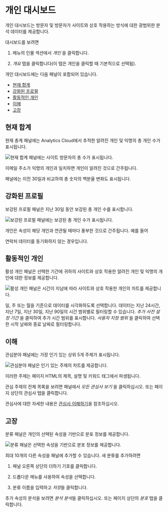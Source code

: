 # 개인 대시보드

개인 대시보드는 방문자 및 방문자가 사이트와 상호 작용하는 방식에 대한 광범위한 분석 데이터를 제공합니다.

대시보드를 보려면

1. 메뉴의 인물 섹션에서 _개인_ 을 클릭합니다.

1. _개요_ 탭을 클릭합니다(이 탭은 개인을 클릭할 때 기본적으로 선택됨).

개인 대시보드에는 다음 패널이 포함되어 있습니다.

* [현재 합계](#current-totals)
* [강화된 프로필](#enriched-profiles)
* [활동적인 개인](#active-individuals)
* [이해](#interests)
* [고장](#breakdown)

## 현재 합계

현재 총계 패널에는 Analytics Cloud에서 추적한 알려진 개인 및 익명의 총 개인 수가 표시됩니다.

![현재 합계 패널에는 사이트 방문자의 총 수가 표시됩니다.](./individuals-dashboard/images/01.png)

이메일 주소가 익명의 개인과 일치하면 개인이 알려진 것으로 간주됩니다.

패널에는 이전 30일과 비교하여 총 숫자의 백분율 변화도 표시됩니다.

## 강화된 프로필

보강된 프로필 패널은 지난 30일 동안 보강된 총 개인 수를 표시합니다.

![보강된 프로필 패널에는 보강된 총 개인 수가 표시됩니다.](./individuals-dashboard/images/02.png)

개인은 속성이 해당 개인과 연관될 때마다 풍부한 것으로 간주됩니다. 예를 들어</a>

연락처 데이터를 동기화하지 않는 경우입니다.</p> 

## 활동적인 개인

활성 개인 패널은 선택한 기간에 귀하의 사이트와 상호 작용한 알려진 개인 및 익명의 개인에 대한 정보를 제공합니다.

![활성 개인 패널은 시간이 지남에 따라 사이트와 상호 작용한 개인의 차트를 제공합니다.](./individuals-dashboard/images/03.png)

일, 주 또는 월을 기준으로 데이터를 시각화하도록 선택합니다. 데이터는 지난 24시간, 지난 7일, 지난 30일, 지난 90일의 시간 범위별로 필터링할 수 있습니다. *추가 사전 설정 기간* 을 클릭하여 추가 시간 범위를 표시합니다. *사용자 지정 범위* 을 클릭하여 선택한 시작 날짜와 종료 날짜로 필터링합니다.

## 이해

관심분야 패널에는 가장 인기 있는 상위 5개 주제가 표시됩니다. 

![관심분야 패널은 인기 있는 주제의 차트를 제공합니다.](./individuals-dashboard/images/04.png)

이러한 주제는 페이지 HTML의 제목, 설명 및 키워드 태그에서 파생됩니다.

관심 주제의 전체 목록을 보려면 패널에서 *모든 관심사 보기* 을 클릭하십시오. 또는 페이지 상단의 관심사 탭을 클릭합니다. 

관심사에 대한 자세한 내용은 [관심사 이해하기](../../workspace-data/definitions/managing-interest-topics.md#understanding-interests)을 참조하십시오.

## 고장

분류 패널은 개인의 선택된 속성을 기반으로 분포 정보를 제공합니다.

![분류 패널은 선택한 속성을 기반으로 분포 정보를 제공합니다.](./individuals-dashboard/images/05.png)

최대 10개의 다른 속성을 패널에 추가할 수 있습니다. 새 분류를 추가하려면

1. 패널 오른쪽 상단의 더하기 기호를 클릭합니다. 

1. 드롭다운 메뉴를 사용하여 속성을 선택합니다. 

1. 분류 이름을 입력하고 *저장*을 클릭합니다.

추가 속성의 분석을 보려면 *분석 분석*을 클릭하십시오. 또는 페이지 상단의 _분포_ 탭을 클릭합니다.

